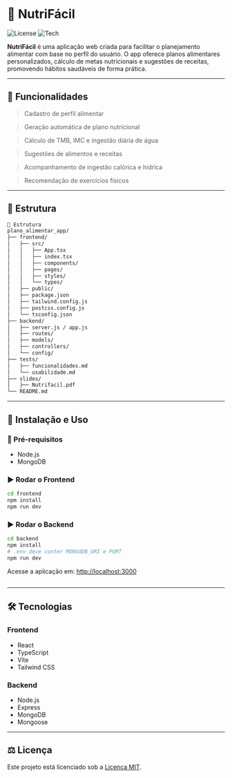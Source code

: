# 🥗 NutriFácil

![License](https://img.shields.io/badge/license-MIT-green)
![Tech](https://img.shields.io/badge/feito%20com-React%20%7C%20Node.js-blue)

**NutriFácil** é uma aplicação web criada para facilitar o planejamento alimentar com base no perfil do usuário. O app oferece planos alimentares personalizados, cálculo de metas nutricionais e sugestões de receitas, promovendo hábitos saudáveis de forma prática.

---

## 🧠 Funcionalidades
> Cadastro de perfil alimentar

> Geração automática de plano nutricional

> Cálculo de TMB, IMC e ingestão diária de água

> Sugestões de alimentos e receitas

> Acompanhamento de ingestão calórica e hídrica

> Recomendação de exercícios físicos

---

## 📁 Estrutura
```md
📁 Estrutura
plano_alimentar_app/
├── frontend/
│   ├── src/
│   │   ├── App.tsx
│   │   ├── index.tsx
│   │   ├── components/
│   │   ├── pages/
│   │   ├── styles/
│   │   └── types/
│   ├── public/
│   ├── package.json
│   ├── tailwind.config.js
│   ├── postcss.config.js
│   └── tsconfig.json
├── backend/
│   ├── server.js / app.js
│   ├── routes/
│   ├── models/
│   ├── controllers/
│   └── config/
├── tests/  
│   ├── funcionalidades.md
│   └── usabilidade.md
├── slides/ 
│   ├── Nutrifacil.pdf
└── README.md
```
---

## 🚀 Instalação e Uso

### 🔧 Pré-requisitos

- Node.js
- MongoDB

### ▶️ Rodar o Frontend

```bash
cd frontend
npm install
npm run dev
```
### ▶️ Rodar o Backend

```bash
cd backend
npm install
# .env deve conter MONGODB_URI e PORT
npm run dev
```
Acesse a aplicação em: [http://localhost:3000](http://localhost:3000)

## 
---
## 🛠️ Tecnologias

### Frontend

- React  
- TypeScript  
- Vite  
- Tailwind CSS

### Backend

- Node.js  
- Express  
- MongoDB  
- Mongoose

---
## ⚖️ Licença

Este projeto está licenciado sob a [Licença MIT](LICENSE).
